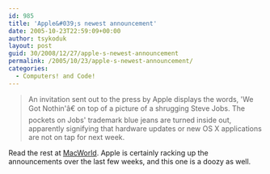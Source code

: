 ```yaml
---
id: 985
title: 'Apple&#039;s newest announcement'
date: 2005-10-23T22:59:09+00:00
author: tsykoduk
layout: post
guid: 30/2008/12/27/apple-s-newest-announcement
permalink: /2005/10/23/apple-s-newest-announcement/
categories:
  - Computers! and Code!
---
```

<blockquote>An invitation sent out to the press by Apple displays the words, 'We Got Nothin'â€ on top of a picture of a shrugging Steve Jobs. The pockets on Jobs' trademark blue jeans are turned inside out, apparently signifying that hardware updates or new <span class="caps">OS X</span> applications are not on tap for next week.</blockquote>

<p>Read the rest at <a href="http://www.macworld.com/weblogs/editors/2005/10/noevent/index.php?lsrc=rsswidget">MacWorld</a>. Apple is certainly racking up the announcements over the last few weeks, and this one is a doozy as well.</p>